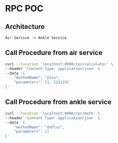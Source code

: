 # RPC POC

## Architecture
```
Air Service -> Ankle Service
```

## Call Procedure from air service
```bash
curl --location 'localhost:8080/rpc/calculator' \
--header 'Content-Type: application/json' \
--data '{
    "methodName": "plus",
    "parameters": [1, 123123]
}'
```

## Call Procedure from ankle service
```bash
curl --location 'localhost:9000/rpc/math' \
--header 'Content-Type: application/json' \
--data '{
    "methodName": "doPlus",
    "parameters": []
}'
```